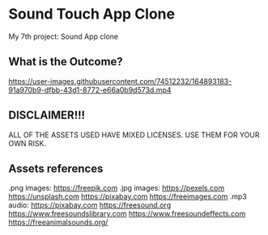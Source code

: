 # Sound Touch App Clone

My 7th project: Sound App clone

## What is the Outcome?

https://user-images.githubusercontent.com/74512232/164893183-91a970b9-dfbb-43d1-8772-e66a0b9d573d.mp4

## DISCLAIMER!!!

ALL OF THE ASSETS USED HAVE MIXED LICENSES. USE THEM FOR YOUR OWN RISK.

## Assets references

.png images:  https://freepik.com
.jpg images:  https://pexels.com
              https://unsplash.com
              https://pixabay.com
              https://freeimages.com
.mp3 audio:   https://pixabay.com
              https://freesound.org
              https://www.freesoundslibrary.com
              https://www.freesoundeffects.com
              https://freeanimalsounds.org/
              
              

